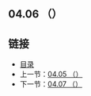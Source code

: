 ## 04.06 （）


## 链接
* [目录](https://github.com/alphaxlvii/go-zh/blob/master/tour/directory.md)
* 上一节：[04.05 （）](https://github.com/alphaxlvii/go-zh/blob/master/tour/04.05.md)
* 下一节：[04.07 （）](https://github.com/alphaxlvii/go-zh/blob/master/tour/04.07.md)

